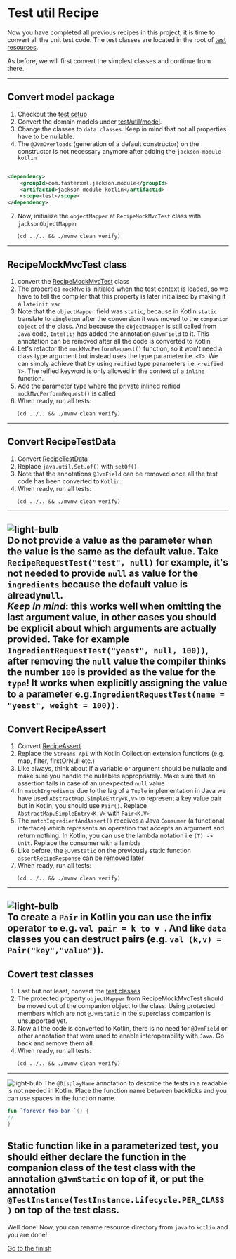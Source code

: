 # Test util Recipe

Now you have completed all previous recipes in this project, it is time to convert all the unit test code.
The test classes are located in the root
of [test resources](../../recipe-java/src/test/java/nl/rabobank/kotlinmovement/recipes).

As before, we will first convert the simplest classes and continue from there.

---

## Convert model package

1) Checkout the [test setup](TestSetup.MD)
2) Convert the domain models
   under [test/util/model](../../recipe-java/src/test/java/nl/rabobank/kotlinmovement/recipes/test/util/model).
3) Change the classes to `data classes`. Keep in mind that not all properties have to be nullable.
4) The `@JvmOverloads` (generation of a default constructor) on the constructor is not necessary anymore after adding
   the `jackson-module-kotlin`

````xml

<dependency>
    <groupId>com.fasterxml.jackson.module</groupId>
    <artifactId>jackson-module-kotlin</artifactId>
    <scope>test</scope>
</dependency>
````

7) Now, initialize the `objectMapper` at `RecipeMockMvcTest` class with `jacksonObjectMapper`

```shell
   (cd ../.. && ./mvnw clean verify)
   ```

---

## RecipeMockMvcTest class

1) convert
   the [RecipeMockMvcTest](../../recipe-java/src/test/java/nl/rabobank/kotlinmovement/recipes/test/util/RecipeMockMvcTest.java)
   class
2) The properties `mockMvc` is initialed when the test context is loaded, so we have to tell the compiler that this
   property is later initialised by making it a `lateinit var`
3) Note that the `objectMapper` field was `static`, because in Kotlin `static` translate to `singleton` after
   the conversion
   it was moved to the `companion object` of the class. And because the `objectMapper` is still called
   from `Java`
   code, `Intellij` has added the annotation `@JvmField` to it. This annotation can be removed after all the
   code is converted to Kotlin
4) Let's refactor the `mockMvcPerformRequest()` function, so it won't need a class type argument but instead uses the
   type parameter i.e. `<T>`. We can simply achieve that by using `reified` type parameters i.e. `<reified T>`. The
   reified keyword is only allowed in the context of a `inline` function.
5) Add the parameter type where the private inlined reified `mockMvcPerformRequest()` is called
6) When ready, run all tests:

```shell
   (cd ../.. && ./mvnw clean verify)
   ```

---

## Convert RecipeTestData

1) Convert [RecipeTestData](../../recipe-java/src/test/java/nl/rabobank/kotlinmovement/recipes/test/util/RecipeTestData.java)
2) Replace `java.util.Set.of()` with `setOf()`
3) Note that the annotations `@JvmField` can be removed once all the test code has been converted to `Kotlin`.
4) When ready, run all tests:

```shell
   (cd ../.. && ./mvnw clean verify)
   ```

--- 
![light-bulb](../sources/png/light-bulb-xs.png)  
Do not provide a value as the parameter when the value is the same as the default value.
Take `RecipeRequestTest("test", null)` for example, it's not needed to provide `null` as value for the `ingredients`
because the default
value is already`null`.  
*Keep in mind*: this works well when omitting the last argument value, in other cases
you should be explicit about which arguments are actually provided.
Take for example `IngredientRequestTest("yeast", null, 100))`, after removing the `null` value the compiler thinks the
number `100` is provided as the value for the `type`! It works when explicitly assigning the value to a parameter
e.g.`IngredientRequestTest(name = "yeast", weight = 100))`.
---

## Convert RecipeAssert

1) Convert [RecipeAssert](../../recipe-java/src/test/java/nl/rabobank/kotlinmovement/recipes/test/util/RecipeAssert.java)
2) Replace the `Streams Api` with Kotlin Collection extension functions (e.g. map, filter, firstOrNull etc.)
3) Like always, think about if a variable or argument should be nullable and make sure you handle the nullables
   appropriately. Make sure that an assertion fails in case of an unexpected `null` value
4) In `matchIngredients` due to the lag of a `Tuple` implementation in Java we have used `AbstractMap.SimpleEntry<K,V>`
   to represent a key value pair but in Kotlin, you should use `Pair()`. Replace `AbstractMap.SimpleEntry<K,V>`
   with `Pair<K,V>`
5) The `matchIngredientAndAssert()` receives a Java `Consumer` (a functional interface) which represents an operation
   that accepts an argument
   and return nothing. In Kotlin, you can use the lambda notation i.e `(T) -> Unit`. Replace the consumer with a lambda
6) Like before, the `@JvmStatic` on the previously static function `assertRecipeResponse` can be removed later
7) When ready, run all tests:

```shell
   (cd ../.. && ./mvnw clean verify)
   ```

--- 
![light-bulb](../sources/png/light-bulb-xs.png)  
To create a `Pair` in Kotlin you can use the infix operator `to` e.g. `val pair = k to v `.
And like `data` classes you can destruct pairs (e.g. `val (k,v) = Pair("key","value")`).
---

## Covert test classes

1) Last but not least, convert the
   [test classes](../../recipe-java/src/test/java/nl/rabobank/kotlinmovement/recipes/CreateUpdateRecipesControllerTest.java)
2) The protected property `objectMapper` from RecipeMockMvcTest should be moved out of the companion object to the
   class. Using protected members which are not `@JvmStatic` in the superclass companion is unsupported yet.
3) Now all the code is converted to Kotlin, there is no need for `@JvmField` or other annotation that were used to
   enable interoperability with `Java`. Go back and remove them all.
4) When ready, run all tests:

```shell
   (cd ../.. && ./mvnw clean verify)
   ```
---
![light-bulb](../sources/png/light-bulb-xs.png)
The `@DisplayName` annotation to describe the tests in a readable is not needed in Kotlin.
Place the function name between backticks and you can use spaces in the function name.

```Kotlin
fun `forever foo bar `() {
//
}
```
Static function like in a parameterized test,
you should either declare the function in the companion class of the test class with the annotation `@JvmStatic` on top of it, or
put the annotation `@TestInstance(TestInstance.Lifecycle.PER_CLASS)` on top of the test class.
---


Well done! Now, you can rename resource directory from `java` to `kotlin` and you are done!

[Go to the finish](../Finish.md)
